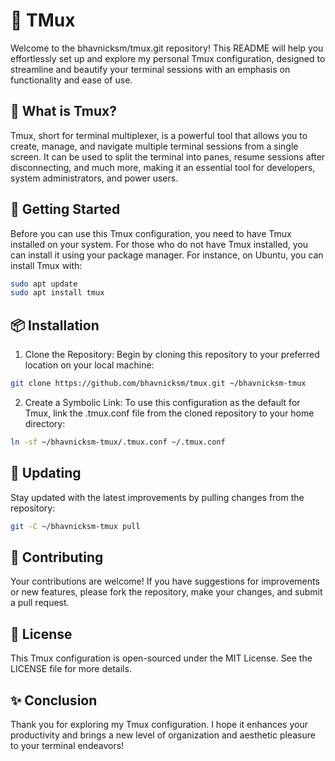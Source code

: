 # 📝 TMux

Welcome to the bhavnicksm/tmux.git repository! This README will help you effortlessly set up and explore my personal Tmux configuration, designed to streamline and beautify your terminal sessions with an emphasis on functionality and ease of use.

## 🤔 What is Tmux?

Tmux, short for terminal multiplexer, is a powerful tool that allows you to create, manage, and navigate multiple terminal sessions from a single screen. It can be used to split the terminal into panes, resume sessions after disconnecting, and much more, making it an essential tool for developers, system administrators, and power users.

## 🚀 Getting Started

Before you can use this Tmux configuration, you need to have Tmux installed on your system. For those who do not have Tmux installed, you can install it using your package manager. For instance, on Ubuntu, you can install Tmux with:

```bash
sudo apt update
sudo apt install tmux
```

## 📦 Installation

1. Clone the Repository:
Begin by cloning this repository to your preferred location on your local machine:

```bash
git clone https://github.com/bhavnicksm/tmux.git ~/bhavnicksm-tmux
```

2. Create a Symbolic Link:
To use this configuration as the default for Tmux, link the .tmux.conf file from the cloned repository to your home directory:
```bash 
ln -sf ~/bhavnicksm-tmux/.tmux.conf ~/.tmux.conf
```

## 🔄 Updating
Stay updated with the latest improvements by pulling changes from the repository:

```bash
git -C ~/bhavnicksm-tmux pull
```

## 🤝 Contributing
Your contributions are welcome! If you have suggestions for improvements or new features, please fork the repository, make your changes, and submit a pull request.

## 📜 License
This Tmux configuration is open-sourced under the MIT License. See the LICENSE file for more details.

## ✨ Conclusion
Thank you for exploring my Tmux configuration. I hope it enhances your productivity and brings a new level of organization and aesthetic pleasure to your terminal endeavors!

